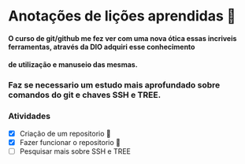 # Anotações de lições aprendidas :newspaper:

#### O curso de git/github me fez ver com uma nova ótica essas incriveis ferramentas, através da DIO adquiri esse conhecimento
#### de utilização e manuseio das mesmas.

### Faz se necessario um estudo mais aprofundado sobre comandos do git e chaves SSH e TREE.

### Atividades
- [x] Criação de um repositorio :tada:
- [x] Fazer funcionar o repositorio :tada:
- [ ] Pesquisar mais sobre SSH e TREE
